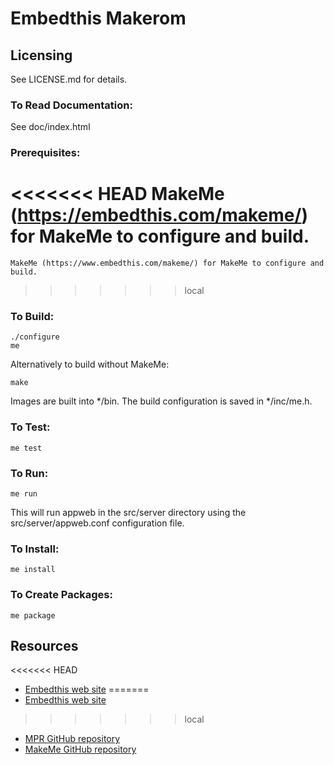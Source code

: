 Embedthis Makerom
===

Licensing
---
See LICENSE.md for details.

### To Read Documentation:

  See doc/index.html

### Prerequisites:

<<<<<<< HEAD
    MakeMe (https://embedthis.com/makeme/) for MakeMe to configure and build.
=======
    MakeMe (https://www.embedthis.com/makeme/) for MakeMe to configure and build.
>>>>>>> local

### To Build:

    ./configure
    me

Alternatively to build without MakeMe:

    make

Images are built into */bin. The build configuration is saved in */inc/me.h.

### To Test:

    me test

### To Run:

    me run

This will run appweb in the src/server directory using the src/server/appweb.conf configuration file.

### To Install:

    me install

### To Create Packages:

    me package

Resources
---
<<<<<<< HEAD
  - [Embedthis web site](https://embedthis.com/)
=======
  - [Embedthis web site](https://www.embedthis.com/)
>>>>>>> local
  - [MPR GitHub repository](http://github.com/embedthis/watchdog)
  - [MakeMe GitHub repository](http://github.com/embedthis/makeme)
